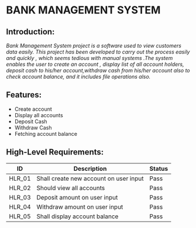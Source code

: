 # BANK MANAGEMENT SYSTEM
## Introduction:
_Bank Management System project is a software used to view customers data easily. This project has been developed to carry out the process easily and quickly , which seems tedious with manual systems .The system enables the user to create an account , display list of all account holders, deposit cash to his/her account,withdraw cash from his/her account also to check account balance, and it includes file operations also._

## Features:
* Create account
* Display all accounts
* Deposit Cash
* Withdraw Cash
* Fetching account balance

## High-Level Requirements:
|ID|Description|Status|
|---|---------|-------|
|HLR_01|Shall create new account on user input|Pass|
|HLR_02|Should view all accounts|Pass|
|HLR_03|Deposit amount on user input|Pass|
|HLR_04|Withdraw amount on user input|Pass|
|HLR_05|Shall display account balance |Pass|
